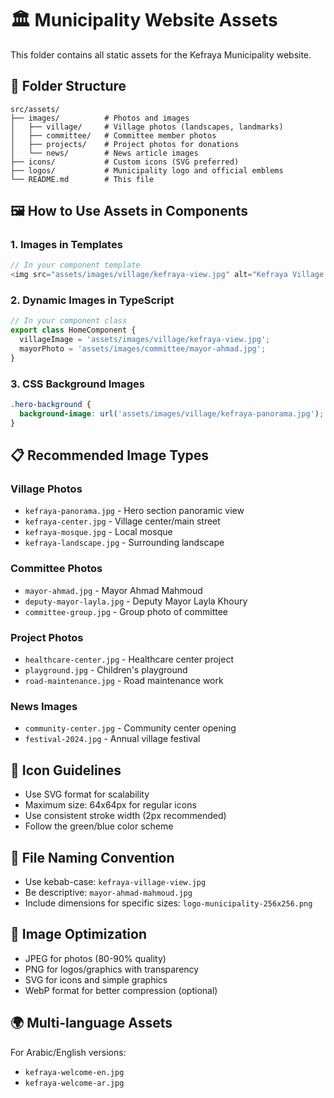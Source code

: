 # 🏛️ Municipality Website Assets

This folder contains all static assets for the Kefraya Municipality website.

## 📁 Folder Structure

```
src/assets/
├── images/          # Photos and images
│   ├── village/     # Village photos (landscapes, landmarks)
│   ├── committee/   # Committee member photos
│   ├── projects/    # Project photos for donations
│   └── news/        # News article images
├── icons/           # Custom icons (SVG preferred)
├── logos/           # Municipality logo and official emblems
└── README.md        # This file
```

## 🖼️ How to Use Assets in Components

### 1. Images in Templates
```typescript
// In your component template
<img src="assets/images/village/kefraya-view.jpg" alt="Kefraya Village View" class="w-full h-64 object-cover">
```

### 2. Dynamic Images in TypeScript
```typescript
// In your component class
export class HomeComponent {
  villageImage = 'assets/images/village/kefraya-view.jpg';
  mayorPhoto = 'assets/images/committee/mayor-ahmad.jpg';
}
```

### 3. CSS Background Images
```css
.hero-background {
  background-image: url('assets/images/village/kefraya-panorama.jpg');
}
```

## 📋 Recommended Image Types

### Village Photos
- `kefraya-panorama.jpg` - Hero section panoramic view
- `kefraya-center.jpg` - Village center/main street
- `kefraya-mosque.jpg` - Local mosque
- `kefraya-landscape.jpg` - Surrounding landscape

### Committee Photos
- `mayor-ahmad.jpg` - Mayor Ahmad Mahmoud
- `deputy-mayor-layla.jpg` - Deputy Mayor Layla Khoury
- `committee-group.jpg` - Group photo of committee

### Project Photos
- `healthcare-center.jpg` - Healthcare center project
- `playground.jpg` - Children's playground
- `road-maintenance.jpg` - Road maintenance work

### News Images
- `community-center.jpg` - Community center opening
- `festival-2024.jpg` - Annual village festival

## 🎨 Icon Guidelines

- Use SVG format for scalability
- Maximum size: 64x64px for regular icons
- Use consistent stroke width (2px recommended)
- Follow the green/blue color scheme

## 📝 File Naming Convention

- Use kebab-case: `kefraya-village-view.jpg`
- Be descriptive: `mayor-ahmad-mahmoud.jpg`
- Include dimensions for specific sizes: `logo-municipality-256x256.png`

## 🔧 Image Optimization

- JPEG for photos (80-90% quality)
- PNG for logos/graphics with transparency
- SVG for icons and simple graphics
- WebP format for better compression (optional)

## 🌍 Multi-language Assets

For Arabic/English versions:
- `kefraya-welcome-en.jpg`
- `kefraya-welcome-ar.jpg` 